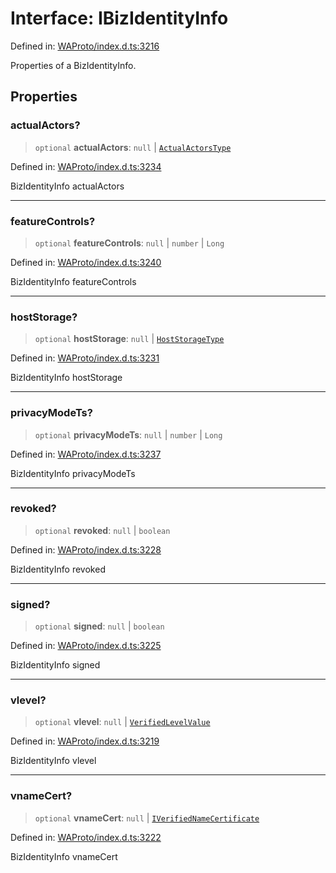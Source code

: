 # Interface: IBizIdentityInfo

Defined in: [WAProto/index.d.ts:3216](https://github.com/Fokusdotid/Baileys/blob/4aa08196a497251af5be42856601e02d8a85cce8/WAProto/index.d.ts#L3216)

Properties of a BizIdentityInfo.

## Properties

### actualActors?

> `optional` **actualActors**: `null` \| [`ActualActorsType`](../namespaces/BizIdentityInfo/enumerations/ActualActorsType.md)

Defined in: [WAProto/index.d.ts:3234](https://github.com/Fokusdotid/Baileys/blob/4aa08196a497251af5be42856601e02d8a85cce8/WAProto/index.d.ts#L3234)

BizIdentityInfo actualActors

***

### featureControls?

> `optional` **featureControls**: `null` \| `number` \| `Long`

Defined in: [WAProto/index.d.ts:3240](https://github.com/Fokusdotid/Baileys/blob/4aa08196a497251af5be42856601e02d8a85cce8/WAProto/index.d.ts#L3240)

BizIdentityInfo featureControls

***

### hostStorage?

> `optional` **hostStorage**: `null` \| [`HostStorageType`](../namespaces/BizIdentityInfo/enumerations/HostStorageType.md)

Defined in: [WAProto/index.d.ts:3231](https://github.com/Fokusdotid/Baileys/blob/4aa08196a497251af5be42856601e02d8a85cce8/WAProto/index.d.ts#L3231)

BizIdentityInfo hostStorage

***

### privacyModeTs?

> `optional` **privacyModeTs**: `null` \| `number` \| `Long`

Defined in: [WAProto/index.d.ts:3237](https://github.com/Fokusdotid/Baileys/blob/4aa08196a497251af5be42856601e02d8a85cce8/WAProto/index.d.ts#L3237)

BizIdentityInfo privacyModeTs

***

### revoked?

> `optional` **revoked**: `null` \| `boolean`

Defined in: [WAProto/index.d.ts:3228](https://github.com/Fokusdotid/Baileys/blob/4aa08196a497251af5be42856601e02d8a85cce8/WAProto/index.d.ts#L3228)

BizIdentityInfo revoked

***

### signed?

> `optional` **signed**: `null` \| `boolean`

Defined in: [WAProto/index.d.ts:3225](https://github.com/Fokusdotid/Baileys/blob/4aa08196a497251af5be42856601e02d8a85cce8/WAProto/index.d.ts#L3225)

BizIdentityInfo signed

***

### vlevel?

> `optional` **vlevel**: `null` \| [`VerifiedLevelValue`](../namespaces/BizIdentityInfo/enumerations/VerifiedLevelValue.md)

Defined in: [WAProto/index.d.ts:3219](https://github.com/Fokusdotid/Baileys/blob/4aa08196a497251af5be42856601e02d8a85cce8/WAProto/index.d.ts#L3219)

BizIdentityInfo vlevel

***

### vnameCert?

> `optional` **vnameCert**: `null` \| [`IVerifiedNameCertificate`](IVerifiedNameCertificate.md)

Defined in: [WAProto/index.d.ts:3222](https://github.com/Fokusdotid/Baileys/blob/4aa08196a497251af5be42856601e02d8a85cce8/WAProto/index.d.ts#L3222)

BizIdentityInfo vnameCert
